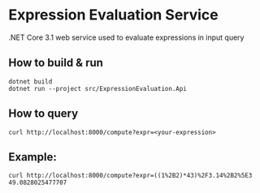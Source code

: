 # Expression Evaluation Service

.NET Core 3.1 web service used to evaluate expressions in input query

## How to build & run
```
dotnet build
dotnet run --project src/ExpressionEvaluation.Api
```

## How to query
```
curl http://localhost:8000/compute?expr=<your-expression>
```

## Example:
```
curl http://localhost:8000/compute?expr=((1%2B2)*43)%2F3.14%2B2%5E3
49.0828025477707
```
